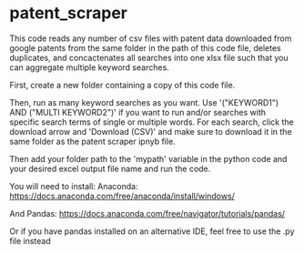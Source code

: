 # patent_scraper

This code reads any number of csv files with patent data downloaded from google patents from the same folder in the path of this code file, deletes duplicates, and concactenates all searches into one xlsx file such that you can aggregate multiple keyword searches.

First, create a new folder containing a copy of this code file.

Then, run as many keyword searches as you want. Use '("KEYWORD1") AND ("MULTI KEYWORD2")' if you want to run and/or searches with specific search terms of single or multiple words. For each search, click the download arrow and 'Download (CSV)' and make sure to download it in the same folder as the patent scraper ipnyb file.

Then add your folder path to the 'mypath' variable in the python code and your desired excel output file name and run the code.

You will need to install:
Anaconda: https://docs.anaconda.com/free/anaconda/install/windows/

And Pandas: https://docs.anaconda.com/free/navigator/tutorials/pandas/

Or if you have pandas installed on an alternative IDE, feel free to use the .py file instead
